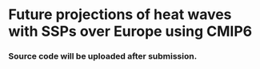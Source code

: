 # Future projections of heat waves with SSPs over Europe using CMIP6

### Source code will be uploaded after submission.
